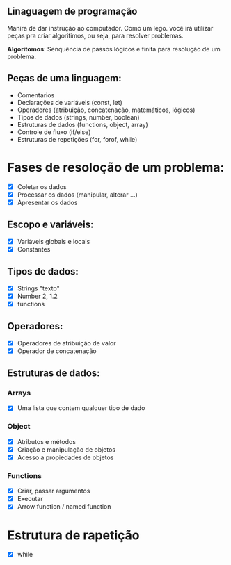 ## Linaguagem de programação

Manira de dar instrução ao computador.
Como um lego. você irá utilizar peças pra criar algoritimos, ou seja, para resolver problemas.

   **Algoritomos**: Senquência de passos lógicos e finita para resolução de um problema.

## Peças de uma linguagem:

- Comentarios
- Declarações de variáveis (const, let)
- Operadores (atribuição, concatenação, matemáticos, lógicos)
- Tipos de dados (strings, number, boolean)
- Estruturas de dados (functions, object, array)
- Controle de fluxo (if/else)
- Estruturas de repetições (for, forof, while)

# Fases de resoloção de um problema:

 - [x] Coletar os dados
 - [x] Processar os dados (manipular, alterar ...)
 - [x] Apresentar os dados

## Escopo e variáveis:

 - [x] Variáveis globais e locais
 - [x] Constantes

## Tipos de dados:

 - [x] Strings "texto"
 - [x] Number 2, 1.2
 - [x] functions

## Operadores:

 - [x] Operadores de atribuição de valor
 - [x] Operador de concatenação

## Estruturas de dados:

### Arrays

 - [x] Uma lista que contem qualquer tipo de dado

 ### Object

 - [x] Atributos e métodos
 - [x] Criação e manipulação de objetos
 - [x] Acesso a propiedades de objetos

 ### Functions

 - [x] Criar, passar argumentos
 - [x] Executar
 - [x] Arrow function / named function

 # Estrutura de rapetição

 - [x] while
 
